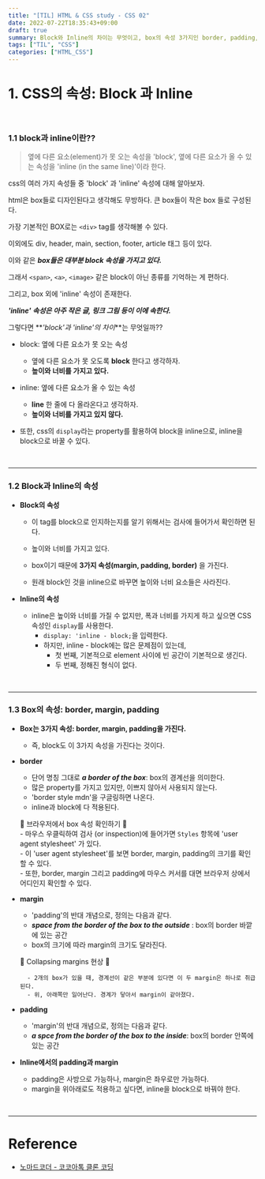 ```yaml
---
title: "[TIL] HTML & CSS study - CSS 02"
date: 2022-07-22T18:35:43+09:00
draft: true
summary: Block와 Inline의 차이는 무엇이고, box의 속성 3가지인 border, padding, margin에 대해 학습한다. 
tags: ["TIL", "CSS"]
categories: ["HTML_CSS"]
---
```


# 1. CSS의 속성: Block 과 Inline

<br>

### 1.1 block과 inline이란?? 

> 옆에 다른 요소(element)가 못 오는 속성을 'block', 옆에 다른 요소가 올 수 있는 속성을 'inline (in the same line)'이라 한다.      

css의 여러 가지 속성들 중 'block' 과 'inline' 속성에 대해 알아보자.  

html은 box들로 디자인된다고 생각해도 무방하다. 큰 box들이 작은 box 들로 구성된다.  

가장 기본적인 BOX로는  `<div>` tag를 생각해볼 수 있다.  

이외에도 div, header, main, section, footer, article 태그 등이 있다.   

이와 같은 **_box들은 대부분 block 속성을 가지고 있다._** 

그래서 `<span>`, `<a>`, `<image>` 같은 block이 아닌 종류를 기억하는 게 편하다.  

그리고, box 외에 'inline' 속성이 존재한다.  

**_'inline' 속성은 아주 작은 글, 링크 그림 등이 이에 속한다._**  

그렇다면 **_'block'과 'inline'의 차이_**는 무엇일까??  

- block: 옆에 다른 요소가 못 오는 속성  
    - 옆에 다른 요소가 못 오도록 **block** 한다고 생각하자.
    - **높이와 너비를 가지고 있다.**  

- inline: 옆에 다른 요소가 올 수 있는 속성
    - **line** 한 줄에 다 올라온다고 생각하자. 
    - **높이와 너비를 가지고 있지 않다.**  

- 또한, css의 `display`라는 property를 활용하여 block을 inline으로, inline을 block으로 바꿀 수 있다. 

<br>

---
### 1.2 Block과 Inline의 속성


- **Block의 속성**
    - 이 tag를 block으로 인지하는지를 알기 위해서는 검사에 들어가서 확인하면 된다. 

    - 높이와 너비를 가지고 있다. 
    - box이기 때문에 **3가지 속성(margin, padding, border)** 을 가진다.    
    - 원래 block인 것을 inline으로 바꾸면 높이와 너비 요소들은 사라진다.

- **Inline의 속성**
    - inline은 높이와 너비를 가질 수 없지만, 폭과 너비를 가지게 하고 싶으면 CSS 속성인 `display`를 사용한다. 
        - `display: 'inline - block;`을 입력한다.  
        -  하지만, inline - block에는 많은 문제점이 있는데, 
            - 첫 번째, 기본적으로 element 사이에 빈 공간이 기본적으로 생긴다.  
            - 두 번째, 정해진 형식이 없다.  


<br>

---
### 1.3 Box의 속성: border, margin, padding

- **Box는 3가지 속성: border, margin, padding을 가진다.** 
    - 즉, block도 이 3가지 속성을 가진다는 것이다.  


- **border**
    - 단어 명칭 그대로 **_a border of the box_**: box의 경계선을 의미한다.  
    - 많은 property를 가지고 있지만, 이쁘지 않아서 사용되지 않는다.  
    - 'border style mdn'을 구글링하면 나온다.
    - inline과 block에 다 적용된다. 


    🔅 브라우저에서 box 속성 확인하기 🔅  
        - 마우스 우클릭하여 검사 (or inspection)에 들어가면 `Styles` 항목에 'user agent stylesheet' 가 있다.    
        - 이 'user agent stylesheet'를 보면 border, margin, padding의 크기를 확인할 수 있다.  
        - 또한, border, margin 그리고 padding에 마우스 커서를 대면 브라우저 상에서 어디인지 확인할 수 있다.   


- **margin**
    - 'padding'의 반대 개념으로, 정의는 다음과 같다. 
    - **_space from the border of the box to the outside_** : box의 border 바깥에 있는 공간  
    - box의 크기에 따라 margin의 크기도 달라진다. 


    🔅 Collapsing margins 현상 🔅    

        - 2개의 box가 있을 때, 경계선이 같은 부분에 있다면 이 두 margin은 하나로 취급된다. 
        - 위, 아래쪽만 일어난다. 경계가 닿아서 margin이 같아졌다.  


- **padding**
    - 'margin'의 반대 개념으로, 정의는 다음과 같다.  
    - **_a spce from the border of the box to the inside_**: box의 border 안쪽에 있는 공간  




- **Inline에서의 padding과 margin**
    - padding은 사방으로 가능하나, margin은 좌우로만 가능하다.  
    - margin을 위아래로도 적용하고 싶다면, inline을 block으로 바꿔야 한다.  




<br>

---
# Reference

- [노마드코더 - 코코아톡 클론 코딩](https://nomadcoders.co/kokoa-clone) 